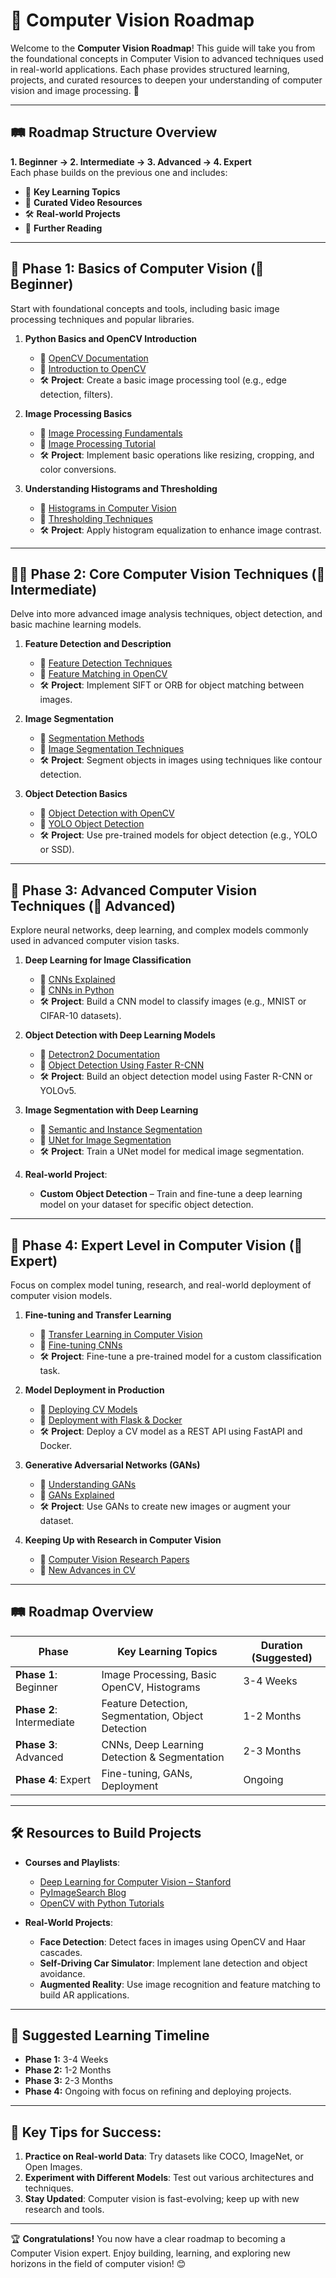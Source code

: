 # 🚀 **Computer Vision Roadmap**

Welcome to the **Computer Vision Roadmap**! This guide will take you from the foundational concepts in Computer Vision to advanced techniques used in real-world applications. Each phase provides structured learning, projects, and curated resources to deepen your understanding of computer vision and image processing. 🌱

---

## 🛤️ **Roadmap Structure Overview**

**1. Beginner → 2. Intermediate → 3. Advanced → 4. Expert**  
Each phase builds on the previous one and includes:
- 🔗 **Key Learning Topics**
- 🎥 **Curated Video Resources**
- 🛠️ **Real-world Projects**
- 📖 **Further Reading**

---

## 🎯 **Phase 1: Basics of Computer Vision (🚶 Beginner)**

Start with foundational concepts and tools, including basic image processing techniques and popular libraries.

1. **Python Basics and OpenCV Introduction**
   - 📖 [OpenCV Documentation](https://docs.opencv.org/)
   - 🎥 [Introduction to OpenCV](https://www.youtube.com/watch?v=oXlwWbU8l2o)
   - 🛠️ **Project**: Create a basic image processing tool (e.g., edge detection, filters).

2. **Image Processing Basics**
   - 📖 [Image Processing Fundamentals](https://en.wikipedia.org/wiki/Digital_image_processing)
   - 🎥 [Image Processing Tutorial](https://www.youtube.com/watch?v=On6bsfHbsvQ)
   - 🛠️ **Project**: Implement basic operations like resizing, cropping, and color conversions.

3. **Understanding Histograms and Thresholding**
   - 📖 [Histograms in Computer Vision](https://docs.opencv.org/master/d1/db7/tutorial_py_histogram_begins.html)
   - 🎥 [Thresholding Techniques](https://www.youtube.com/watch?v=X6rPdRZzgjg)
   - 🛠️ **Project**: Apply histogram equalization to enhance image contrast.

---

## 🏃‍♂️ **Phase 2: Core Computer Vision Techniques (🏃 Intermediate)**

Delve into more advanced image analysis techniques, object detection, and basic machine learning models.

1. **Feature Detection and Description**
   - 📖 [Feature Detection Techniques](https://opencv-python-tutroals.readthedocs.io/en/latest/py_tutorials/py_feature2d/py_features_meaning/py_features_meaning.html)
   - 🎥 [Feature Matching in OpenCV](https://www.youtube.com/watch?v=CVONboyJryo)
   - 🛠️ **Project**: Implement SIFT or ORB for object matching between images.

2. **Image Segmentation**
   - 📖 [Segmentation Methods](https://towardsdatascience.com/image-segmentation)
   - 🎥 [Image Segmentation Techniques](https://www.youtube.com/watch?v=cZwefGsVMyc)
   - 🛠️ **Project**: Segment objects in images using techniques like contour detection.

3. **Object Detection Basics**
   - 📖 [Object Detection with OpenCV](https://www.pyimagesearch.com/2018/11/12/yolo-object-detection-with-opencv/)
   - 🎥 [YOLO Object Detection](https://www.youtube.com/watch?v=MPU2HistivI)
   - 🛠️ **Project**: Use pre-trained models for object detection (e.g., YOLO or SSD).

---

## 🚀 **Phase 3: Advanced Computer Vision Techniques (🚀 Advanced)**

Explore neural networks, deep learning, and complex models commonly used in advanced computer vision tasks.

1. **Deep Learning for Image Classification**
   - 📖 [CNNs Explained](https://towardsdatascience.com/convolutional-neural-networks)
   - 🎥 [CNNs in Python](https://www.youtube.com/watch?v=YRhxdVk_sIs)
   - 🛠️ **Project**: Build a CNN model to classify images (e.g., MNIST or CIFAR-10 datasets).

2. **Object Detection with Deep Learning Models**
   - 📖 [Detectron2 Documentation](https://detectron2.readthedocs.io/)
   - 🎥 [Object Detection Using Faster R-CNN](https://www.youtube.com/watch?v=NP9RB3-TZbI)
   - 🛠️ **Project**: Build an object detection model using Faster R-CNN or YOLOv5.

3. **Image Segmentation with Deep Learning**
   - 📖 [Semantic and Instance Segmentation](https://towardsdatascience.com/semantic-segmentation)
   - 🎥 [UNet for Image Segmentation](https://www.youtube.com/watch?v=IqfFtT1g4CM)
   - 🛠️ **Project**: Train a UNet model for medical image segmentation.

4. **Real-world Project**:
   - **Custom Object Detection** – Train and fine-tune a deep learning model on your dataset for specific object detection.

---

## 🏅 **Phase 4: Expert Level in Computer Vision (🏅 Expert)**

Focus on complex model tuning, research, and real-world deployment of computer vision models.

1. **Fine-tuning and Transfer Learning**
   - 📖 [Transfer Learning in Computer Vision](https://www.tensorflow.org/tutorials/images/transfer_learning)
   - 🎥 [Fine-tuning CNNs](https://www.youtube.com/watch?v=Bf-qtGu08sg)
   - 🛠️ **Project**: Fine-tune a pre-trained model for a custom classification task.

2. **Model Deployment in Production**
   - 📖 [Deploying CV Models](https://towardsdatascience.com/deploying-deep-learning-models)
   - 🎥 [Deployment with Flask & Docker](https://www.youtube.com/watch?v=2z6iwcUlfdE)
   - 🛠️ **Project**: Deploy a CV model as a REST API using FastAPI and Docker.

3. **Generative Adversarial Networks (GANs)**
   - 📖 [Understanding GANs](https://towardsdatascience.com/generative-adversarial-networks)
   - 🎥 [GANs Explained](https://www.youtube.com/watch?v=8L11aMN5KY8)
   - 🛠️ **Project**: Use GANs to create new images or augment your dataset.

4. **Keeping Up with Research in Computer Vision**
   - 📖 [Computer Vision Research Papers](https://arxiv.org/list/cs.CV/recent)
   - 🎥 [New Advances in CV](https://www.youtube.com/playlist?list=PLblh5JKOoLUIzaEkCLIUxQFjPIlapqn26)

---

## 🛤️ **Roadmap Overview**

| **Phase**             | **Key Learning Topics**                           | **Duration (Suggested)**  |
|-----------------------|---------------------------------------------------|---------------------------|
| **Phase 1**: Beginner | Image Processing, Basic OpenCV, Histograms        | 3-4 Weeks                 |
| **Phase 2**: Intermediate | Feature Detection, Segmentation, Object Detection | 1-2 Months        |
| **Phase 3**: Advanced  | CNNs, Deep Learning Detection & Segmentation     | 2-3 Months                |
| **Phase 4**: Expert    | Fine-tuning, GANs, Deployment                    | Ongoing                   |

---

## 🛠️ **Resources to Build Projects**

- **Courses and Playlists**:
  - [Deep Learning for Computer Vision – Stanford](https://cs231n.github.io/)
  - [PyImageSearch Blog](https://www.pyimagesearch.com/)
  - [OpenCV with Python Tutorials](https://opencv-python-tutroals.readthedocs.io/)

- **Real-World Projects**:
  - **Face Detection**: Detect faces in images using OpenCV and Haar cascades.
  - **Self-Driving Car Simulator**: Implement lane detection and object avoidance.
  - **Augmented Reality**: Use image recognition and feature matching to build AR applications.

---

## 📅 **Suggested Learning Timeline**

- **Phase 1:** 3-4 Weeks  
- **Phase 2:** 1-2 Months  
- **Phase 3:** 2-3 Months  
- **Phase 4:** Ongoing with focus on refining and deploying projects.

---

## 🎯 **Key Tips for Success:**

1. **Practice on Real-world Data**: Try datasets like COCO, ImageNet, or Open Images.
2. **Experiment with Different Models**: Test out various architectures and techniques.
3. **Stay Updated**: Computer vision is fast-evolving; keep up with new research and tools.

---

🏆 **Congratulations!** You now have a clear roadmap to becoming a Computer Vision expert. Enjoy building, learning, and exploring new horizons in the field of computer vision! 😊